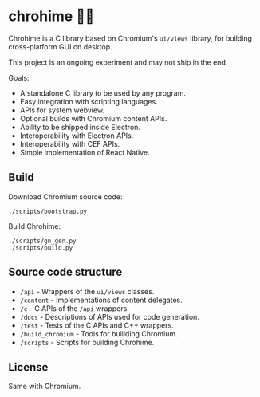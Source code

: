 # chrohime 👸🏾

Chrohime is a C library based on Chromium's `ui/views` library, for building
cross-platform GUI on desktop.

This project is an ongoing experiment and may not ship in the end.

Goals:

* A standalone C library to be used by any program.
* Easy integration with scripting languages.
* APIs for system webview.
* Optional builds with Chromium content APIs.
* Ability to be shipped inside Electron.
* Interoperability with Electron APIs.
* Interoperability with CEF APIs.
* Simple implementation of React Native.

## Build

Download Chromium source code:

```
./scripts/bootstrap.py
```

Build Chrohime:

```
./scripts/gn_gen.py
./scripts/build.py
```

## Source code structure

* `/api` - Wrappers of the `ui/views` classes.
* `/content` - Implementations of content delegates.
* `/c` - C APIs of the `/api` wrappers.
* `/docs` - Descriptions of APIs used for code generation.
* `/test` - Tests of the C APIs and C++ wrappers.
* `/build_chromium` - Tools for buillding Chromium.
* `/scripts` - Scripts for building Chrohime.

## License

Same with Chromium.
